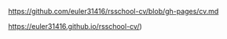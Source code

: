 https://github.com/euler31416/rsschool-cv/blob/gh-pages/cv.md

https://euler31416.github.io/rsschool-cv/)
